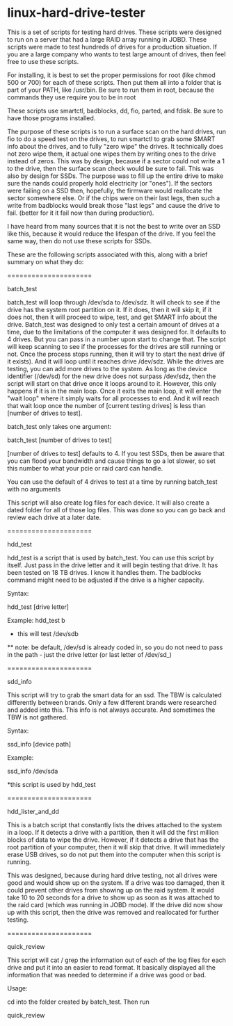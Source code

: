# linux-hard-drive-tester
This is a set of scripts for testing hard drives. These scripts were designed to run on a server that had a large RAID array running in JOBD.  These scripts were made to test hundreds of drives for a production situation. If you are a large company who wants to test large amount of drives, then feel free to use these scripts.  

For installing, it is best to set the proper permissions for root (like chmod 500 or 700) for each of these scripts. Then put them all into a folder that is part of your PATH, like /usr/bin. Be sure to run them in root, because the commands they use require you to be in root

These scripts use smartctl, badblocks, dd, fio, parted, and fdisk. Be sure to have those programs installed.  

The purpose of these scripts is to run a surface scan on the hard drives, run fio to do a speed test on the drives, to run smartctl to grab some SMART info about the drives, and to fully "zero wipe" the drives. It technically does not zero wipe them, it actual one wipes them by writing ones to the drive instead of zeros. This was by design, because if a sector could not write a 1 to the drive, then the surface scan check would be sure to fail. This was also by design for SSDs. The purpose was to fill up the entire drive to make sure the nands could properly hold electricity (or "ones"). If the sectors were failing on a SSD then, hopefully, the firmware would reallocate the sector somewhere else. Or if the chips were on their last legs, then such a write from badblocks would break those "last legs" and cause the drive to fail.  (better for it it fail now than during production).

I have heard from many sources that it is not the best to write over an SSD like this, because it would reduce the lifespan of the drive. If you feel the same way, then do not use these scripts for SSDs.

These are the following scripts associated with this, along with a brief summary on what they do:


=====================


batch_test

batch_test will loop through /dev/sda to /dev/sdz. It will check to see if the drive has the system root partition on it. If it does, then it will skip it, if it does not, then it will proceed to wipe, test, and get SMART info about the drive. Batch_test was designed to only test a certain amount of drives at a time, due to the limitations of the computer it was designed for. It defaults to 4 drives. But you can pass in a number upon start to change that. The script will keep scanning to see if the processes for the drives are still running or not. Once the process stops running, then it will try to start the next drive (if it exists). And it will loop until it reaches drive /dev/sdz.  While the drives are testing, you can add more drives to the system. As long as the device identifier (/dev/sd) for the new drive does not surpass /dev/sdz, then the script will start on that drive once it loops around to it. However, this only happens if it is in the main loop. Once it exits the main loop, it will enter the "wait loop" where it simply waits for all processes to end. And it will reach that wait loop once the number of [current testing drives] is less than [number of drives to test].

batch_test only takes one argument:

batch_test [number of drives to test]

[number of drives to test] defaults to 4. If you test SSDs, then be aware that you can flood your bandwidth and cause things to go a lot slower, so set this number to what your pcie or raid card can handle.

You can use the default of 4 drives to test at a time by running batch_test with no arguments

This script will also create log files for each device. It will also create a dated folder for all of those log files. This was done so you can go back and review each drive at a later date. 

=====================

hdd_test

hdd_test is a script that is used by batch_test. You can use this script by itself. Just pass in the drive letter and it will begin testing that drive. It has been tested on 18 TB drives. I know it handles them. The badblocks command might need to be adjusted if the drive is a higher capacity. 

Syntax:

hdd_test [drive letter]

Example: hdd_test b

- this will test /dev/sdb 

** note: be default, /dev/sd is already coded in, so you do not need to pass in the path - just the drive letter (or last letter of /dev/sd_)

=====================

sdd_info

This script will try to grab the smart data for an ssd. The TBW is calculated differently between brands. Only a few different brands were researched and added into this. This info is not always accurate. And sometimes the TBW is not gathered. 

Syntax:

ssd_info [device path]

Example:

ssd_info /dev/sda 

*this script is used by hdd_test


=====================

hdd_lister_and_dd

This is a batch script that constantly lists the drives attached to the system in a loop. If it detects a drive with a partition, then it will dd the first million blocks of data to wipe the drive. However, if it detects a drive that has the root partition of your computer, then it will skip that drive. It will immediately erase USB drives, so do not put them into the computer when this script is running.

This was designed, because during hard drive testing, not all drives were good and would show up on the system. If a drive was too damaged, then it could prevent other drives from showing up on the raid system. It would take 10 to 20 seconds for a drive to show up as soon as it was attached to the raid card (which was running in JOBD mode). If the drive did now show up with this script, then the drive was removed and reallocated for further testing.


=====================

quick_review

This script will cat / grep the information out of each of the log files for each drive and put it into an easier to read format. It basically displayed all the information that was needed to determine if a drive was good or bad. 

Usage:

cd into the folder created by batch_test. Then run

quick_review
